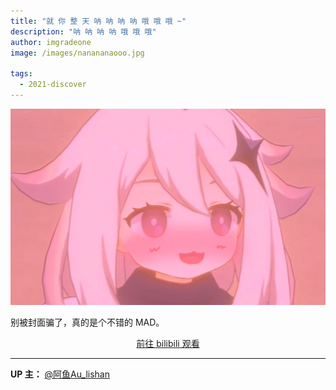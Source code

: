 ```yaml
---
title: "就 你 整 天 呐 呐 呐 呐 哦 哦 哦 ~"
description: "呐 呐 呐 呐 哦 哦 哦"
author: imgradeone
image: /images/nanananaooo.jpg

tags:
  - 2021-discover
---
```


![](/images/nanananaooo.jpg)

别被封面骗了，真的是个不错的 MAD。

<div style="text-align: center">
  <p><a rel="nofollow noopener noreferrer" target="_blank" href="https://www.bilibili.com/video/BV1BN411X7fe" class="button">前往 bilibili 观看</a></p>
</div>

---

**UP 主：** [@阿鱼Au_lishan](https://space.bilibili.com/44627045)
